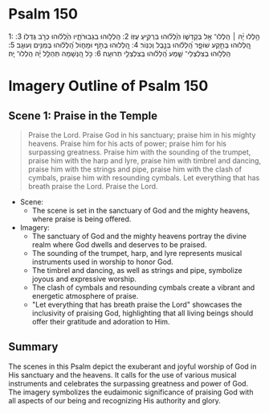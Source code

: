 # Psalm 150
1: הַ֥לְלוּ יָ֨הּ ׀ הַֽלְלוּ־ אֵ֥ל בְּקָדְשׁ֑וֹ הֽ͏ַ֝לְל֗וּהוּ בִּרְקִ֥יעַ עֻזּֽוֹ׃
2: הַֽלְל֥וּהוּ בִגְבוּרֹתָ֑יו הֽ͏ַ֝לְל֗וּהוּ כְּרֹ֣ב גֻּדְלֽוֹ׃
3: הַֽ֭לְלוּהוּ בְּתֵ֣קַע שׁוֹפָ֑ר הַֽ֝לְל֗וּהוּ בְּנֵ֣בֶל וְכִנּֽוֹר׃
4: הַֽ֭לְלוּהוּ בְתֹ֣ף וּמָח֑וֹל הַֽ֝לְל֗וּהוּ בְּמִנִּ֥ים וְעוּגָֽב׃
5: הַֽלְל֥וּהוּ בְצִלְצְלֵי־ שָׁ֑מַע הַֽ֝לְל֗וּהוּ בְּֽצִלְצְלֵ֥י תְרוּעָֽה׃
6: כֹּ֣ל הַ֭נְּשָׁמָה תְּהַלֵּ֥ל יָ֗הּ הַֽלְלוּ־ יָֽהּ׃

# Imagery Outline of Psalm 150

## Scene 1: Praise in the Temple

> Praise the Lord.
Praise God in his sanctuary;
    praise him in his mighty heavens.
Praise him for his acts of power;
    praise him for his surpassing greatness.
Praise him with the sounding of the trumpet,
    praise him with the harp and lyre,
praise him with timbrel and dancing,
    praise him with the strings and pipe,
praise him with the clash of cymbals,
    praise him with resounding cymbals.
Let everything that has breath praise the Lord.
Praise the Lord.

- Scene:
  - The scene is set in the sanctuary of God and the mighty heavens, where praise is being offered.
- Imagery:
  - The sanctuary of God and the mighty heavens portray the divine realm where God dwells and deserves to be praised.
  - The sounding of the trumpet, harp, and lyre represents musical instruments used in worship to honor God.
  - The timbrel and dancing, as well as strings and pipe, symbolize joyous and expressive worship.
  - The clash of cymbals and resounding cymbals create a vibrant and energetic atmosphere of praise.
  - "Let everything that has breath praise the Lord" showcases the inclusivity of praising God, highlighting that all living beings should offer their gratitude and adoration to Him.

## Summary

The scenes in this Psalm depict the exuberant and joyful worship of God in His sanctuary and the heavens. It calls for the use of various musical instruments and celebrates the surpassing greatness and power of God. The imagery symbolizes the eudaimonic significance of praising God with all aspects of our being and recognizing His authority and glory.